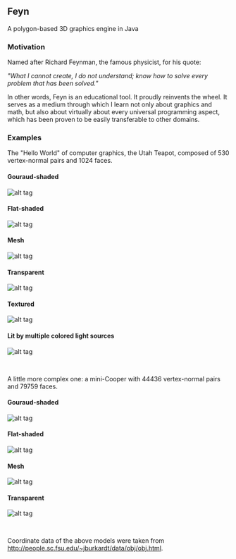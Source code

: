 ## Feyn

A polygon-based 3D graphics engine in Java

### Motivation

Named after Richard Feynman, the famous physicist, for his quote:

*"What I cannot create, I do not understand; know how to solve every problem that has been solved."*

In other words, Feyn is an educational tool. It proudly reinvents the wheel. It serves as a medium through which I learn not only about graphics and math, but also about virtually about every universal programming aspect, which has been proven to be easily transferable to other domains.

### Examples

The "Hello World" of computer graphics, the Utah Teapot, composed of 530 vertex-normal pairs and 1024 faces.

#### Gouraud-shaded
![alt tag](https://raw.githubusercontent.com/r-c-s/Feyn/master/screenshots/1430877022271.png)

#### Flat-shaded
![alt tag](https://raw.githubusercontent.com/r-c-s/Feyn/master/screenshots/1430877028522.png)

#### Mesh
![alt tag](https://raw.githubusercontent.com/r-c-s/Feyn/master/screenshots/1430877032357.png)

#### Transparent
![alt tag](https://raw.githubusercontent.com/r-c-s/Feyn/master/screenshots/1430877045326.png)

#### Textured
![alt tag](https://raw.githubusercontent.com/r-c-s/Feyn/master/screenshots/1613182580709.png)

#### Lit by multiple colored light sources
![alt tag](https://raw.githubusercontent.com/r-c-s/Feyn/master/screenshots/1613182577701.png)

<br>

A little more complex one: a mini-Cooper with 44436 vertex-normal pairs and 79759 faces.

#### Gouraud-shaded
![alt tag](https://raw.githubusercontent.com/r-c-s/Feyn/master/screenshots/1430876695149.png)

#### Flat-shaded
![alt tag](https://raw.githubusercontent.com/r-c-s/Feyn/master/screenshots/1430876765616.png)

#### Mesh
![alt tag](https://raw.githubusercontent.com/r-c-s/Feyn/master/screenshots/1430876698716.png)

#### Transparent
![alt tag](https://raw.githubusercontent.com/r-c-s/Feyn/master/screenshots/1430876716462.png)

<br>

Coordinate data of the above models were taken from http://people.sc.fsu.edu/~jburkardt/data/obj/obj.html.